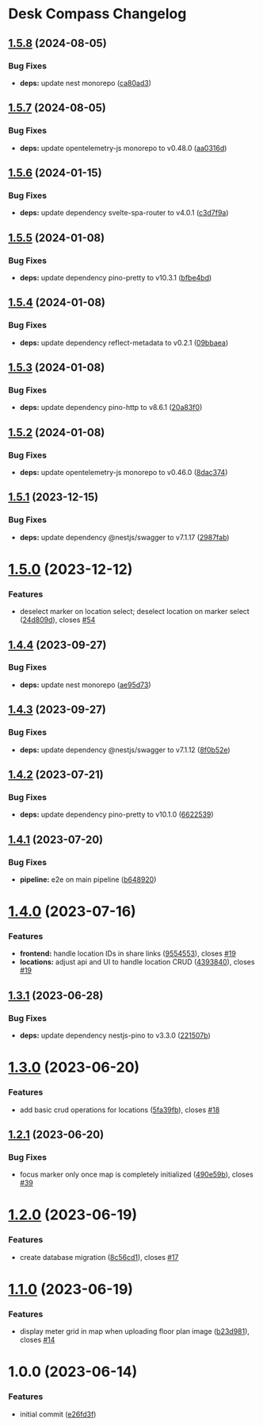 # Desk Compass Changelog

## [1.5.8](https://github.com/AOEpeople/desk-compass/compare/v1.5.7...v1.5.8) (2024-08-05)


### Bug Fixes

* **deps:** update nest monorepo ([ca80ad3](https://github.com/AOEpeople/desk-compass/commit/ca80ad38132b16f6f97f023f8ad8fb42cfa7d5e8))

## [1.5.7](https://github.com/AOEpeople/desk-compass/compare/v1.5.6...v1.5.7) (2024-08-05)


### Bug Fixes

* **deps:** update opentelemetry-js monorepo to v0.48.0 ([aa0316d](https://github.com/AOEpeople/desk-compass/commit/aa0316d8e5e85ebb9d9b796ff8430a0333ad3200))

## [1.5.6](https://github.com/AOEpeople/desk-compass/compare/v1.5.5...v1.5.6) (2024-01-15)


### Bug Fixes

* **deps:** update dependency svelte-spa-router to v4.0.1 ([c3d7f9a](https://github.com/AOEpeople/desk-compass/commit/c3d7f9a26ddb4287a18e36b4609e32e55317cc8e))

## [1.5.5](https://github.com/AOEpeople/desk-compass/compare/v1.5.4...v1.5.5) (2024-01-08)


### Bug Fixes

* **deps:** update dependency pino-pretty to v10.3.1 ([bfbe4bd](https://github.com/AOEpeople/desk-compass/commit/bfbe4bdc81c2e20c2e48f37df58f43bd76e97a6f))

## [1.5.4](https://github.com/AOEpeople/desk-compass/compare/v1.5.3...v1.5.4) (2024-01-08)


### Bug Fixes

* **deps:** update dependency reflect-metadata to v0.2.1 ([09bbaea](https://github.com/AOEpeople/desk-compass/commit/09bbaead055d1e1aa4df28a41ba19841937b3796))

## [1.5.3](https://github.com/AOEpeople/desk-compass/compare/v1.5.2...v1.5.3) (2024-01-08)


### Bug Fixes

* **deps:** update dependency pino-http to v8.6.1 ([20a83f0](https://github.com/AOEpeople/desk-compass/commit/20a83f012b0c772bc6d996bc975b37d56a1a6276))

## [1.5.2](https://github.com/AOEpeople/desk-compass/compare/v1.5.1...v1.5.2) (2024-01-08)


### Bug Fixes

* **deps:** update opentelemetry-js monorepo to v0.46.0 ([8dac374](https://github.com/AOEpeople/desk-compass/commit/8dac37471669988dacb02575db66407641c4849a))

## [1.5.1](https://github.com/AOEpeople/desk-compass/compare/v1.5.0...v1.5.1) (2023-12-15)


### Bug Fixes

* **deps:** update dependency @nestjs/swagger to v7.1.17 ([2987fab](https://github.com/AOEpeople/desk-compass/commit/2987fab8c2e2a9b0e920ea488fea76aa992c122f))

# [1.5.0](https://github.com/AOEpeople/desk-compass/compare/v1.4.4...v1.5.0) (2023-12-12)


### Features

* deselect marker on location select; deselect location on marker select ([24d809d](https://github.com/AOEpeople/desk-compass/commit/24d809dd1c09c5f01d7c30b92792c8a5f360bb73)), closes [#54](https://github.com/AOEpeople/desk-compass/issues/54)

## [1.4.4](https://github.com/AOEpeople/desk-compass/compare/v1.4.3...v1.4.4) (2023-09-27)


### Bug Fixes

* **deps:** update nest monorepo ([ae95d73](https://github.com/AOEpeople/desk-compass/commit/ae95d739a46407c019249bd6aa4cb941cd6b3a67))

## [1.4.3](https://github.com/AOEpeople/desk-compass/compare/v1.4.2...v1.4.3) (2023-09-27)


### Bug Fixes

* **deps:** update dependency @nestjs/swagger to v7.1.12 ([8f0b52e](https://github.com/AOEpeople/desk-compass/commit/8f0b52ef70781ccee606e942afe52639019e47fa))

## [1.4.2](https://github.com/AOEpeople/desk-compass/compare/v1.4.1...v1.4.2) (2023-07-21)


### Bug Fixes

* **deps:** update dependency pino-pretty to v10.1.0 ([6622539](https://github.com/AOEpeople/desk-compass/commit/662253924dbfa6100eb06143fcc7a0c588059651))

## [1.4.1](https://github.com/AOEpeople/desk-compass/compare/v1.4.0...v1.4.1) (2023-07-20)


### Bug Fixes

* **pipeline:** e2e on main pipeline ([b648920](https://github.com/AOEpeople/desk-compass/commit/b648920b19521735e7ac11ec50bd2d255fb555b4))

# [1.4.0](https://github.com/AOEpeople/desk-compass/compare/v1.3.1...v1.4.0) (2023-07-16)


### Features

* **frontend:** handle location IDs in share links ([9554553](https://github.com/AOEpeople/desk-compass/commit/955455327001770b7859ee41faf23e0eb59e373d)), closes [#19](https://github.com/AOEpeople/desk-compass/issues/19)
* **locations:** adjust api and UI to handle location CRUD ([4393840](https://github.com/AOEpeople/desk-compass/commit/4393840119b4fabe3338c970ac179d7fdafe403e)), closes [#19](https://github.com/AOEpeople/desk-compass/issues/19)

## [1.3.1](https://github.com/AOEpeople/desk-compass/compare/v1.3.0...v1.3.1) (2023-06-28)


### Bug Fixes

* **deps:** update dependency nestjs-pino to v3.3.0 ([221507b](https://github.com/AOEpeople/desk-compass/commit/221507b76d4df9c4521f322c28bbcbd105942f47))

# [1.3.0](https://github.com/AOEpeople/desk-compass/compare/v1.2.1...v1.3.0) (2023-06-20)


### Features

* add basic crud operations for locations ([5fa39fb](https://github.com/AOEpeople/desk-compass/commit/5fa39fb85c679d29ec58a720e78a594a451ae235)), closes [#18](https://github.com/AOEpeople/desk-compass/issues/18)

## [1.2.1](https://github.com/AOEpeople/desk-compass/compare/v1.2.0...v1.2.1) (2023-06-20)


### Bug Fixes

* focus marker only once map is completely initialized ([490e59b](https://github.com/AOEpeople/desk-compass/commit/490e59b1e8d5447a50b58392dece208721a24d73)), closes [#39](https://github.com/AOEpeople/desk-compass/issues/39)

# [1.2.0](https://github.com/AOEpeople/desk-compass/compare/v1.1.0...v1.2.0) (2023-06-19)


### Features

* create database migration ([8c56cd1](https://github.com/AOEpeople/desk-compass/commit/8c56cd165a16a79377b57a937e419213ae5bc3b2)), closes [#17](https://github.com/AOEpeople/desk-compass/issues/17)

# [1.1.0](https://github.com/AOEpeople/desk-compass/compare/v1.0.0...v1.1.0) (2023-06-19)


### Features

* display meter grid in map when uploading floor plan image ([b23d981](https://github.com/AOEpeople/desk-compass/commit/b23d98198afa5d01bb0978a9bde0ecef9fc94d81)), closes [#14](https://github.com/AOEpeople/desk-compass/issues/14)

# 1.0.0 (2023-06-14)


### Features

* initial commit ([e26fd3f](https://github.com/AOEpeople/desk-compass/commit/e26fd3f20b8a629df6a04c8254a2ca5091402c3c))
